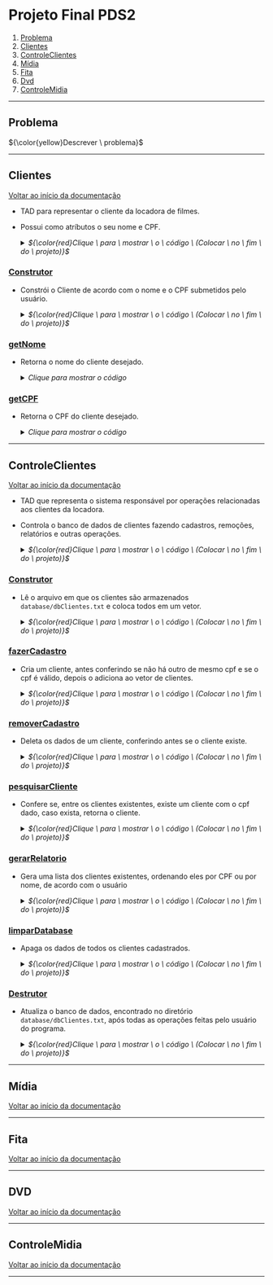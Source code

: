 # Projeto Final PDS2
1. [Problema](https://github.com/vitoraugreis/ProjetoFinal#problema)
2. [Clientes](https://github.com/vitoraugreis/ProjetoFinal#clientes)
3. [ControleClientes](https://github.com/vitoraugreis/ProjetoFinal#controleclientes)
4. [Mídia](https://github.com/vitoraugreis/ProjetoFinal#mídia)
5. [Fita](https://github.com/vitoraugreis/ProjetoFinal#fita)
6. [Dvd](https://github.com/vitoraugreis/ProjetoFinal#dvd)
7. [ControleMidia](https://github.com/vitoraugreis/ProjetoFinal#controlemidia)
___
## Problema
${\color{yellow}Descrever \ problema}$

___

## Clientes
[Voltar ao início da documentação](https://github.com/vitoraugreis/ProjetoFinal#projeto-final-pds2) <br>
- TAD para representar o cliente da locadora de filmes.
- Possui como atríbutos o seu nome e CPF.
  <details>
    <summary><i>${\color{red}Clique \ para \ mostrar \ o \ código \ (Colocar \ no \ fim \ do \ projeto)}$</i></summary>
    
  </details>

### <ins>Construtor</ins>
- Constrói o Cliente de acordo com o nome e o CPF submetidos pelo usuário.
  <details>
    <summary><i>${\color{red}Clique \ para \ mostrar \ o \ código \ (Colocar \ no \ fim \ do \ projeto)}$</i></summary>
    
  </details>

### <ins>getNome</ins>
- Retorna o nome do cliente desejado.
  <details>
    <summary><i>Clique para mostrar o código</i></summary>
    
    ``` c++
    std::string Cliente::getNome(){
      return this->nome;
    }
    ```
  </details>

### <ins>getCPF</ins>
- Retorna o CPF do cliente desejado.
  <details>
    <summary><i>Clique para mostrar o código</i></summary>
  
    ``` c++
    std::string Cliente::getCPF(){
      return this->cpf;
    }
    ```
  </details>
  
___

## ControleClientes
[Voltar ao início da documentação](https://github.com/vitoraugreis/ProjetoFinal#projeto-final-pds2) <br>
- TAD que representa o sistema responsável por operações relacionadas aos clientes da locadora.
- Controla o banco de dados de clientes fazendo cadastros, remoções, relatórios e outras operações.
  <details>
    <summary><i>${\color{red}Clique \ para \ mostrar \ o \ código \ (Colocar \ no \ fim \ do \ projeto)}$</i></summary>
    
  </details>

### <ins>Construtor</ins>
- Lê o arquivo em que os clientes são armazenados `database/dbClientes.txt` e coloca todos em um vetor.
  <details>
    <summary><i>${\color{red}Clique \ para \ mostrar \ o \ código \ (Colocar \ no \ fim \ do \ projeto)}$</i></summary>
    
  </details>

### <ins>fazerCadastro</ins>
- Cria um cliente, antes conferindo se não há outro de mesmo cpf e se o cpf é válido, depois o adiciona ao vetor de clientes.
  <details>
    <summary><i>${\color{red}Clique \ para \ mostrar \ o \ código \ (Colocar \ no \ fim \ do \ projeto)}$</i></summary>
    
  </details>

### <ins>removerCadastro</ins>
- Deleta os dados de um cliente, conferindo antes se o cliente existe.
  <details>
    <summary><i>${\color{red}Clique \ para \ mostrar \ o \ código \ (Colocar \ no \ fim \ do \ projeto)}$</i></summary>
    
  </details>

### <ins>pesquisarCliente</ins>
- Confere se, entre os clientes existentes, existe um cliente com o cpf dado, caso exista, retorna o cliente.
  <details>
    <summary><i>${\color{red}Clique \ para \ mostrar \ o \ código \ (Colocar \ no \ fim \ do \ projeto)}$</i></summary>
    
  </details>

### <ins>gerarRelatorio</ins>
- Gera uma lista dos clientes existentes, ordenando eles por CPF ou por nome, de acordo com o usuário
  <details>
    <summary><i>${\color{red}Clique \ para \ mostrar \ o \ código \ (Colocar \ no \ fim \ do \ projeto)}$</i></summary>
    
  </details>

### <ins>limparDatabase</ins>
- Apaga os dados de todos os clientes cadastrados.
  <details>
    <summary><i>${\color{red}Clique \ para \ mostrar \ o \ código \ (Colocar \ no \ fim \ do \ projeto)}$</i></summary>
    
  </details>

### <ins>Destrutor</ins>
- Atualiza o banco de dados, encontrado no diretório `database/dbClientes.txt`, após todas as operações feitas pelo usuário do programa.
  <details>
    <summary><i>${\color{red}Clique \ para \ mostrar \ o \ código \ (Colocar \ no \ fim \ do \ projeto)}$</i></summary>
    
  </details>

___

## Mídia
[Voltar ao início da documentação](https://github.com/vitoraugreis/ProjetoFinal#projeto-final-pds2) <br>

___

## Fita
[Voltar ao início da documentação](https://github.com/vitoraugreis/ProjetoFinal#projeto-final-pds2) <br>

___

## DVD
[Voltar ao início da documentação](https://github.com/vitoraugreis/ProjetoFinal#projeto-final-pds2) <br>

___

## ControleMidia
[Voltar ao início da documentação](https://github.com/vitoraugreis/ProjetoFinal#projeto-final-pds2) <br>

___
